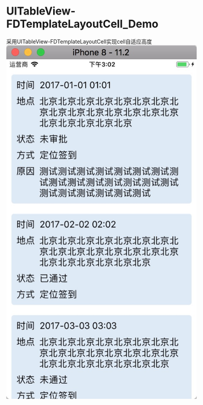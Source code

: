 # UITableView-FDTemplateLayoutCell_Demo
采用UITableView-FDTemplateLayoutCell实现cell自适应高度
![效果](https://github.com/iCHENKE/UITableView-FDTemplateLayoutCell_Demo/blob/master/7CA1152F-4054-4AE3-AA15-1DFB8D826316.png)
